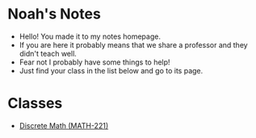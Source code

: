 # Noah's Notes
- Hello! You made it to my notes homepage.
- If you are here it probably means that we share a professor and they didn't teach well.
- Fear not I probably have some things to help!
- Just find your class in the list below and go to its page.
# Classes
- [Discrete Math (MATH-221)](MATH-221)
